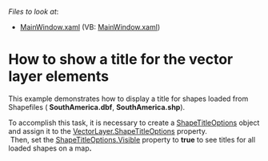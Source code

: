<!-- default file list -->
*Files to look at*:

* [MainWindow.xaml](./CS/VectorLayerTitleOptions/MainWindow.xaml) (VB: [MainWindow.xaml](./VB/VectorLayerTitleOptions/MainWindow.xaml))
<!-- default file list end -->
# How to show a title for the vector layer elements 


<p>This example demonstrates how to display a title for shapes loaded from Shapefiles (<strong> </strong><strong>SouthAmerica</strong><strong>.dbf</strong>, <strong>SouthAmerica</strong><strong>.shp</strong>). </p><p>To accomplish this task, it is necessary to create a  <a href="http://documentation.devexpress.com/#WPF/DevExpressXpfMapVectorLayer_ShapeTitleOptionstopic"><u>ShapeTitleOptions</u></a> object and assign it to the <a href="http://documentation.devexpress.com/#WPF/DevExpressXpfMapVectorLayer_ShapeTitleOptionstopic"><u>VectorLayer.ShapeTitleOptions</u></a> property. <br />
 Then, set the <a href="http://documentation.devexpress.com/#WPF/DevExpressXpfMapShapeTitleOptions_Visibletopic"><u>ShapeTitleOptions.Visible</u></a> property to <strong>true</strong> to see  titles for all  loaded shapes on a map<strong>. </strong></p><p> </p>

<br/>


